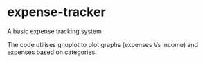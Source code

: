 # expense-tracker
A basic expense tracking system

The code utilises gnuplot to plot graphs (expenses Vs income) and expenses based on categories.
